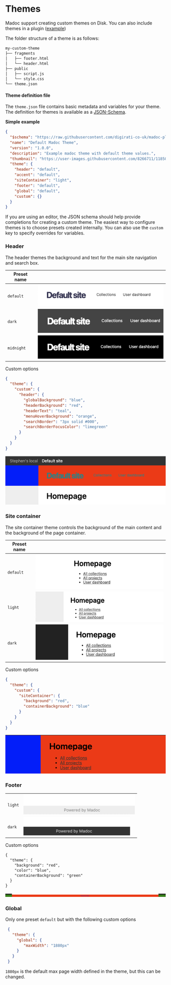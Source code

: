 # Themes

Madoc support creating custom themes on Disk. You can also include themes in a plugin ([example](https://github.com/stephenwf/madoc-example-plugin/blob/main/src/plugin.ts#L35))



The folder structure of a theme is as follows:

```
my-custom-theme
├── fragments
│   ├── footer.html
│   └── header.html
├── public
│   ├── script.js
│   └── style.css
└── theme.json
```



#### Theme definition file

The `theme.json` file contains basic metadata and variables for your theme. The definition for themes is available as a [JSON-Schema](https://raw.githubusercontent.com/digirati-co-uk/madoc-platform/main/services/madoc-ts/schemas/BaseTheme.json).

**Simple example**

```json
{
  "$schema": "https://raw.githubusercontent.com/digirati-co-uk/madoc-platform/main/services/madoc-ts/schemas/BaseTheme.json",
  "name": "Default Madoc Theme",
  "version": "1.0.0",
  "description": "Example madoc theme with default theme values.",
  "thumbnail": "https://user-images.githubusercontent.com/8266711/118507448-25750b80-b726-11eb-9f87-d96f43c0a894.png",
  "theme": {
    "header": "default",
    "accent": "default",
    "siteContainer": "light",
    "footer": "default",
    "global": "default",
    "custom": {}
  }
}
```

If you are using an editor, the JSON schema should help provide completions for creating a custom theme. The easiest way to configure themes is to choose presets created internally. You can also use the `custom` key to specify overrides for variables.

### Header

The header themes the background and text for the main site navigation and search box.

| Preset name |                                                                 |
| ----------- | --------------------------------------------------------------- |
| `default`   | ![](<../.gitbook/assets/Screenshot 2022-02-28 at 16.16.54.png>) |
| `dark`      | ![](<../.gitbook/assets/Screenshot 2022-02-28 at 16.12.36.png>) |
| `midnight`  | ![](<../.gitbook/assets/Screenshot 2022-02-28 at 16.17.21.png>) |

Custom options

```json
{
  "theme": {
    "custom": {
      "header": {
        "globalBackground": "blue",
        "headerBackground": "red",
        "headerText": "teal",
        "menuHoverBackground": "orange",
        "searchBorder": "3px solid #000",
        "searchBorderFocusColor": "limegreen"
      }
    }
  }
}
```

![](<../.gitbook/assets/Screenshot 2022-02-28 at 16.27.09.png>)

### Site container

The site container theme controls the background of the main content and the background of the page container.

| Preset name |                                                                 |
| ----------- | --------------------------------------------------------------- |
| `default`   | ![](<../.gitbook/assets/Screenshot 2022-02-28 at 16.29.05.png>) |
| `light`     | ![](<../.gitbook/assets/Screenshot 2022-02-28 at 16.27.40.png>) |
| `dark`      | ![](<../.gitbook/assets/Screenshot 2022-02-28 at 16.30.10.png>) |

Custom options

```json
{
  "theme": {
    "custom": {
      "siteContainer": {
        "background": "red",
        "containerBackground": "blue"
      }
    }
  }
}
```

![](<../.gitbook/assets/Screenshot 2022-02-28 at 16.32.02.png>)

### Footer

|         |                                                                 |
| ------- | --------------------------------------------------------------- |
| `light` | ![](<../.gitbook/assets/Screenshot 2022-02-28 at 16.33.10.png>) |
| `dark`  | ![](<../.gitbook/assets/Screenshot 2022-02-28 at 16.33.36.png>) |

Custom options

```json5
{
  "theme": {
    "background": "red",
    "color": "blue",
    "containerBackground": "green"
  }
}
```

![](<../.gitbook/assets/Screenshot 2022-02-28 at 16.34.46.png>)

### Global

Only one preset `default` but with the following custom options

```json
 {
   "theme": {
     "global": {
        "maxWidth": "1880px"
     }
   }
 }
```

`1880px` is the default max page width defined in the theme, but this can be changed.
